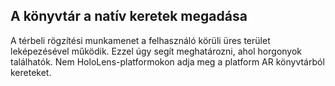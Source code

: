 ## <a name="providing-native-frames-to-the-library"></a>A könyvtár a natív keretek megadása

A térbeli rögzítési munkamenet a felhasználó körüli üres terület leképezésével működik. Ezzel úgy segít meghatározni, ahol horgonyok találhatók. Nem HoloLens-platformokon adja meg a platform AR könyvtárból kereteket.
